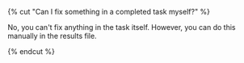 {% cut "Can I fix something in a completed task myself?" %}

No, you can't fix anything in the task itself. However, you can do this manually in the results file.

{% endcut %}